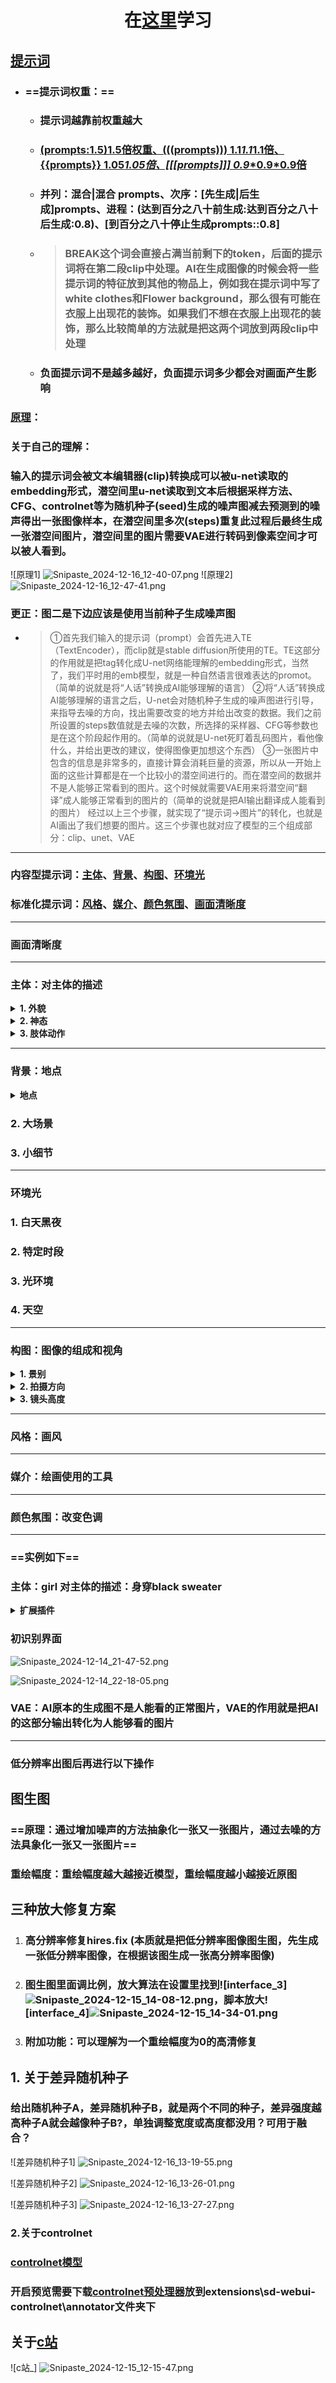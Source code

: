 # <center>在[这里][地址]学习</center>

## <ins>提示词</ins>
- ### ==提示词权重：==
  - ### 提示词越靠前权重越大
  - ### <ins>(prompts:1.5)1.5倍权重、(((prompts))) 1.1*1.1*1.1倍、{{prompts}} 1.05*1.05倍、\[\[\[prompts]]] 0.9*\*0.9*0.9倍</ins>
  - ### 并列：混合|混合 prompts、次序：[先生成|后生成]prompts、进程：(达到百分之八十前生成:达到百分之八十后生成:0.8)、[到百分之八十停止生成prompts::0.8]
  - > ### BREAK这个词会直接占满当前剩下的token，后面的提示词将在第二段clip中处理。AI在生成图像的时候会将一些提示词的特征放到其他的物品上，例如我在提示词中写了white clothes和Flower background，那么很有可能在衣服上出现花的装饰。如果我们不想在衣服上出现花的装饰，那么比较简单的方法就是把这两个词放到两段clip中处理
  - ### 负面提示词不是越多越好，负面提示词多少都会对画面产生影响

### [原理][引用1]：
### 关于自己的理解：
### 输入的提示词会被文本编辑器(clip)转换成可以被u-net读取的embedding形式，潜空间里u-net读取到文本后根据采样方法、CFG、controlnet等为随机种子(seed)生成的噪声图减去预测到的噪声得出一张图像样本，在潜空间里多次(steps)重复此过程后最终生成一张潜空间图片，潜空间里的图片需要VAE进行转码到像素空间才可以被人看到。
!\[原理1]
![Snipaste_2024-12-16_12-40-07.png]
!\[原理2]
![Snipaste_2024-12-16_12-47-41.png]
### 更正：图二是下边应该是使用当前种子生成噪声图
  - > ①首先我们输入的提示词（prompt）会首先进入TE（TextEncoder），而clip就是stable diffusion所使用的TE。TE这部分的作用就是把tag转化成U-net网络能理解的embedding形式，当然了，我们平时用的emb模型，就是一种自然语言很难表达的promot。（简单的说就是将“人话”转换成AI能够理解的语言）
  ②将“人话”转换成AI能够理解的语言之后，U-net会对随机种子生成的噪声图进行引导，来指导去噪的方向，找出需要改变的地方并给出改变的数据。我们之前所设置的steps数值就是去噪的次数，所选择的采样器、CFG等参数也是在这个阶段起作用的。（简单的说就是U-net死盯着乱码图片，看他像什么，并给出更改的建议，使得图像更加想这个东西）
  ③一张图片中包含的信息是非常多的，直接计算会消耗巨量的资源，所以从一开始上面的这些计算都是在一个比较小的潜空间进行的。而在潜空间的数据并不是人能够正常看到的图片。这个时候就需要VAE用来将潜空间“翻译”成人能够正常看到的图片的（简单的说就是把AI输出翻译成人能看到的图片）
  经过以上三个步骤，就实现了“提示词→图片”的转化，也就是AI画出了我们想要的图片。这三个步骤也就对应了模型的三个组成部分：clip、unet、VAE


---

### 内容型提示词：[主体](#主体)、[背景](#背景)、[构图](#构图)、[环境光](#环境光)
### 标准化提示词：[风格](#风格)、[媒介](#媒介)、[颜色氛围](#颜色氛围)、[画面清晰度](#画面清晰度)

---

### <span id='画面清晰度'>画面清晰度</span>

---

### <span id='主体'>主体：对主体的描述</span>
<details><summary><strong>1. 外貌</strong></summary>


- <details><summary>身体</summary>

  1. 状态
  2. 皮肤
  3. 胸
  4. 腰
  5. 腹
  6. 臀
  7. 腿
  8. 脚
  </details>

- <details><summary>发型发色</summary>

  0. 耳朵前面叫鬓角，盖额头的叫刘海，脖子后面叫马尾，头发前端叫发梢
  1. 发型
  2. 发色
  3. 发质
  4. 厚度
  5. 长度

  </details>

- <details><summary>五官特点</summary>

  1. 眉毛
  2. 眼睛
  3. 耳朵
  4. 鼻子
  5. 嘴巴
  </details>


- <details><summary>服装穿搭</summary>

  1. 外套
  2. 裤子
  3. 鞋子
  4. 袜子
  5. 内衣
  6. 内裤
  7. 装饰品：手套、戒指、猫耳、腿环、小尾巴
  </details>

</details>


<details><summary><strong>2. 神态</strong></summary>
</details>



<details><summary><strong>3. 肢体动作</strong></summary>

- <details><summary>整体</summary>
  
  1. 站
  2. 躺(睡、卧)
  3. 趴
  4. 坐
  5. 蹲
  6. 走
  7. 跪
  </details>

- <details><summary>头部</summary>
  </details>

- <details><summary>手臂</summary>

  1. 大臂
  2. 小臂
  </details>

- <details><summary>手</summary>

  1. 大拇指
  2. 食指
  3. 中指
  4. 无名指
  5. 小拇指
  </details>

- <details><summary>胸部</summary>

  1. 左胸(左乳房)
  2. 右胸(右乳房)
  </details>

- <details><summary>腰部</summary>
  </details>

- <details><summary>腹部</summary>
  </details>

- <details><summary>臀部</summary>
  </details>

- <details><summary>腿</summary>

  1. 大腿
  2. 小腿
  </details>

- <details><summary>足</summary>
  </details>



</details>

---

### <span id='背景'>背景：地点</span>

<details><summary><strong>地点</strong></summary>

- 室内
- 室外

</details>

### 2. 大场景
### 3. 小细节

---

### <span id='环境光'>环境光</span>
### 1. 白天黑夜 
### 2. 特定时段
### 3. 光环境
### 4. 天空

---

### <span id='构图'>构图：图像的组成和视角</span>

<details><summary><strong>1. 景别</strong></summary>

  - ### 特写镜头extreme close-up 
  - ### 近景close-up 
  - ### 中近景medium close-up 
  - ### 中景 medium shot 
  - ### 全景long shot、full shot 
  - ### 中全景medium full shot
  - ### 定场镜头establishing shot (交代地点的镜头，通常是视野宽阔的远景)
  - ### 主观视角point-of-view 
  - ### 西部牛仔镜头，见到上半身以及大腿cowboy shot
  - ### 上半身upper body 
  - ### 全身full body 
</details>
    


<details><summary><strong>2. 拍摄方向</strong></summary>

  - ### 正面front view 
  - ### 左右对称bilaterally symmetrical 
  - ### 侧面side view 
  - ### 后面back view 
  - ### 从上拍攝from above 
  - ### 从下拍攝from below 
  - ### 后拍from behind 
  - ### 广角镜头wide angle view  
  - ### 鱼眼镜头fisheyes view 
  - ### 微距macro view 
</details>


<details><summary><strong>3. 镜头高度</strong></summary>

  - ### 俯视 overhead shot 
  - ### 由上向下top down 
  - ### 鸟瞰bird's eye view 
  - ### 高角度high angle 
  - ### 微高角度slightly above 
  - ### 水平拍攝straight on 
  - ### 英雄视角hero view  
  - ### 低视角low view  
  - ### 仰视worm's eye view 
  - ### 自拍selfie 
</details>

---

### <span id='风格'>风格：画风</span>

---

### <span id='媒介'>媒介：绘画使用的工具</span>

---

### <span id='颜色氛围'>颜色氛围：改变色调</span>

---

### ==实例如下==

### 主体：girl   对主体的描述：身穿black sweater


<details><summary><strong>扩展插件</strong></summary>

- <details><summary>图像浏览器</summary>

  1. [image browser1][image browser1]
  2. [image browser2][image browser2]



ss

</details>



</details>

### 初识别界面

<!-- ![interface_1] -->
![Snipaste_2024-12-14_21-47-52.png][Snipaste_2024-12-14_21-47-52.png]

<!-- ![interface_2] -->
![Snipaste_2024-12-14_22-18-05.png][Snipaste_2024-12-14_22-18-05.png]

### VAE：AI原本的生成图不是人能看的正常图片，VAE的作用就是把AI的这部分输出转化为人能够看的图片

---
### 低分辨率出图后再进行以下操作
## 图生图
### ==原理：通过增加噪声的方法抽象化一张又一张图片，通过去噪的方法具象化一张又一张图片==

### 重绘幅度：重绘幅度越大越接近模型，重绘幅度越小越接近原图

## 三种放大修复方案
1. ### 高分辨率修复hires.fix (本质就是把低分辨率图像图生图，先生成一张低分辨率图像，在根据该图生成一张高分辨率图像)
2. ### 图生图里面调比例，放大算法在设置里找到!\[interface_3]![Snipaste_2024-12-15_14-08-12.png]，脚本放大!\[interface_4]![Snipaste_2024-12-15_14-34-01.png]
3. ### 附加功能：可以理解为一个重绘幅度为0的高清修复


## 1. 关于差异随机种子
### 给出随机种子A，差异随机种子B，就是两个不同的种子，差异强度越高种子A就会越像种子B?，单独调整宽度或高度都没用？可用于融合？

!\[差异随机种子1]
![Snipaste_2024-12-16_13-19-55.png]

!\[差异随机种子2]
![Snipaste_2024-12-16_13-26-01.png]

!\[差异随机种子3]
![Snipaste_2024-12-16_13-27-27.png]

### 2.关于controlnet
### [controlnet模型]
### 开启预览需要下载[controlnet预处理器]放到extensions\sd-webui-controlnet\annotator文件夹下
## 关于[c站]

!\[c站_]
![Snipaste_2024-12-15_12-15-47.png]

[地址]: https://www.bilibili.com/video/BV1As4y127HW/?spm_id_from=333.1007.top_right_bar_window_custom_collection.content.click&vd_source=ca0a9d1a85af002ad62c5c3e45f402c3

[image browser1]: https://github.com/AlUlkesh/stable-diffusion-webui-images-browser.git
[image browser2]: https://github.com/zanllp/sd-webui-infinite-image-browsing.git

[interface_1]: /image/Snipaste_2024-12-14_21-47-52.png
[Snipaste_2024-12-14_21-47-52.png]: https://6f124247.cloudflare-imgbed-7p1.pages.dev/file/Snipaste_2024-12-14_21-47-52.png

[interface_2]: /image/Snipaste_2024-12-14_22-18-05.png
[Snipaste_2024-12-14_22-18-05.png]: https://6f124247.cloudflare-imgbed-7p1.pages.dev/file/Snipaste_2024-12-14_22-18-05.png

[interface_3]: /image\Snipaste_2024-12-15_14-08-12.png
[Snipaste_2024-12-15_14-08-12.png]: https://6f124247.cloudflare-imgbed-7p1.pages.dev/file/Snipaste_2024-12-15_14-08-12.png

[interface_4]: /image\Snipaste_2024-12-15_14-34-01.png
[Snipaste_2024-12-15_14-34-01.png]: https://6f124247.cloudflare-imgbed-7p1.pages.dev/file/Snipaste_2024-12-15_14-34-01.png

[c站]: https://civitai.com/

[c站_]: /image\Snipaste_2024-12-15_12-15-47.png
[Snipaste_2024-12-15_12-15-47.png]: https://6f124247.cloudflare-imgbed-7p1.pages.dev/file/Snipaste_2024-12-15_12-15-47.png

[引用1]: https://docs.qq.com/doc/p/4d05d5a8f1282662dd5b7e526ecfe8d8ecbcee17?nlc=1

[原理1]: /image\Snipaste_2024-12-16_12-40-07.png
[Snipaste_2024-12-16_12-40-07.png]: https://6f124247.cloudflare-imgbed-7p1.pages.dev/file/Snipaste_2024-12-16_12-40-07.png

[原理2]: /image\Snipaste_2024-12-16_12-40-07.png
[Snipaste_2024-12-16_12-47-41.png]: https://6f124247.cloudflare-imgbed-7p1.pages.dev/file/Snipaste_2024-12-16_12-47-41.png

[差异随机种子1]: /image\Snipaste_2024-12-16_13-19-55.png
[Snipaste_2024-12-16_13-19-55.png]: https://6f124247.cloudflare-imgbed-7p1.pages.dev/file/Snipaste_2024-12-16_13-19-55.png

[差异随机种子2]: /image\Snipaste_2024-12-16_13-26-01.png
[Snipaste_2024-12-16_13-26-01.png]: https://6f124247.cloudflare-imgbed-7p1.pages.dev/file/Snipaste_2024-12-16_13-26-01.png

[差异随机种子3]: /image\Snipaste_2024-12-16_13-27-27.png
[Snipaste_2024-12-16_13-27-27.png]: https://6f124247.cloudflare-imgbed-7p1.pages.dev/file/Snipaste_2024-12-16_13-27-27.png


[controlnet模型]: https://huggingface.co/lllyasviel/ControlNet-v1-1/tree/main

[controlnet预处理器]: https://huggingface.co/lllyasviel/Annotators/tree/main

